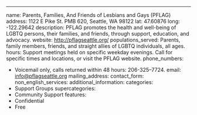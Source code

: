 ---
name: Parents, Families, And Friends of Lesbians and Gays (PFLAG) 
address: 1122 E Pike St. PMB 620, Seattle, WA 98122
lat: 47.60876
long: -122.29642
description: PFLAG promotes the health and well-being of LGBTQ persons, their families, and friends, through support, education, and advocacy. 
website: http://pflagseattle.org/
populations_served: Parents, family members, friends, and straight allies of LGBTQ individuals, all ages. 
hours: Support meetings held on specific weekday evenings. Call for specific times and locations, or visit the PFLAG website.
phone_numbers: 
  - Voicemail only, calls returned within 48 hours: 206-325–7724.
email: info@pflagseattle.org
mailing_address:
contact_form:
non_english_services: 
additional_information: 
categories:
  - Support Groups
supercategories:
  - Community Support
features:
  - Confidential
  - Free